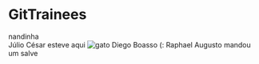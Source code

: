 # GitTrainees
nandinha  
Júlio César esteve aqui  ![gato](https://i.imgur.com/ZIvW4ZR.png)
Diego Boasso (:
Raphael Augusto mandou um salve
